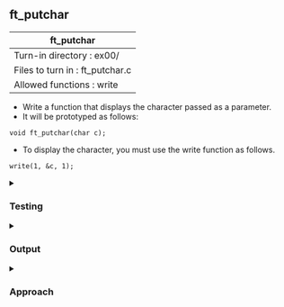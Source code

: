 ## ft_putchar

|               ft_putchar        |
|---------------------------------|
| Turn-in directory : ex00/       |
| Files to turn in : ft_putchar.c |
| Allowed functions : write       |

- Write a function that displays the character passed as a parameter.
- It will be prototyped as follows:
```
void ft_putchar(char c);
```
- To display the character, you must use the write function as follows.
```
write(1, &c, 1);
```

<details>
<summary><h3>Testing</h3></summary>

<pre><code>int	main(void)
{
	ft_putchar('a');
	ft_putchar('\n');
	ft_putchar('z');
	return (0);
}
</code></pre>

See [testing file](main.c)

</details>

<details>
<summary><h3>Output</h3></summary>

<pre><code>a
z</code></pre>

</details>

<details>
<summary><h3>Approach</h3></summary>

The <a href=ft_putchar.c>answer</a> is in the question.

</details>
